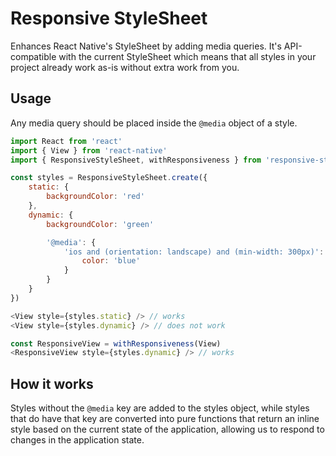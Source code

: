 # Responsive StyleSheet

Enhances React Native's StyleSheet by adding media queries. It's API-compatible with the current StyleSheet which means that all styles in your project already work as-is without extra work from you.

## Usage

Any media query should be placed inside the `@media` object of a style.

```javascript
import React from 'react'
import { View } from 'react-native'
import { ResponsiveStyleSheet, withResponsiveness } from 'responsive-stylesheet'

const styles = ResponsiveStyleSheet.create({
    static: {
        backgroundColor: 'red'
    },
    dynamic: {
        backgroundColor: 'green'

        '@media': {
            'ios and (orientation: landscape) and (min-width: 300px)': {
                color: 'blue'
            }
        }
    }
})

<View style={styles.static} /> // works
<View style={styles.dynamic} /> // does not work

const ResponsiveView = withResponsiveness(View)
<ResponsiveView style={styles.dynamic} /> // works
```

## How it works

Styles without the `@media` key are added to the styles object, while styles that do have that key are converted into pure functions that return an inline style based on the current state of the application, allowing us to respond to changes in the application state.
